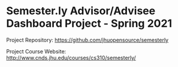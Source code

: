 # Semester.ly Advisor/Advisee Dashboard Project - Spring 2021
Project Repository: https://github.com/jhuopensource/semesterly

Project Course Website: http://www.cnds.jhu.edu/courses/cs310/semesterly/
